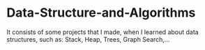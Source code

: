 # Data-Structure-and-Algorithms
It consists of some projects that I made, when I learned about data structures, such as: Stack, Heap, Trees, Graph Search,...
